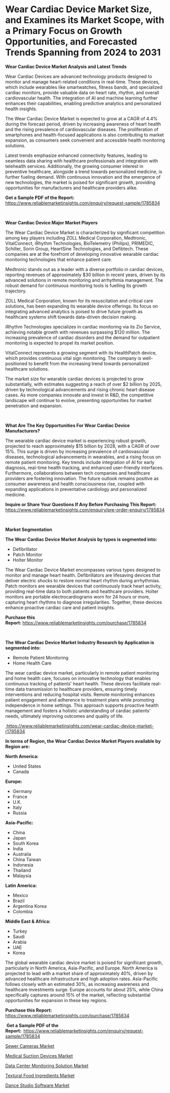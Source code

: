 <p><h1>Wear Cardiac Device Market Size, and Examines its Market Scope, with a Primary Focus on Growth Opportunities, and Forecasted Trends Spanning from 2024 to 2031</h1></p><p><strong>Wear Cardiac Device Market Analysis and Latest Trends</strong></p>
<p><p>Wear Cardiac Devices are advanced technology products designed to monitor and manage heart-related conditions in real-time. These devices, which include wearables like smartwatches, fitness bands, and specialized cardiac monitors, provide valuable data on heart rate, rhythm, and overall cardiovascular health. The integration of AI and machine learning further enhances their capabilities, enabling predictive analytics and personalized health insights.</p><p>The Wear Cardiac Device Market is expected to grow at a CAGR of 4.4% during the forecast period, driven by increasing awareness of heart health and the rising prevalence of cardiovascular diseases. The proliferation of smartphones and health-focused applications is also contributing to market expansion, as consumers seek convenient and accessible health monitoring solutions. </p><p>Latest trends emphasize enhanced connectivity features, leading to seamless data sharing with healthcare professionals and integration with telehealth services. Additionally, the growing consumer interest in preventive healthcare, alongside a trend towards personalized medicine, is further fueling demand. With continuous innovation and the emergence of new technologies, the market is poised for significant growth, providing opportunities for manufacturers and healthcare providers alike.</p></p>
<p><strong>Get a Sample PDF of the Report:&nbsp;</strong> <a href="https://www.reliablemarketinsights.com/enquiry/request-sample/1785834?utm_campaign=1264&utm_medium=2&utm_source=Github&utm_content=ia&utm_term=09102024&utm_id=wear-cardiac-device">https://www.reliablemarketinsights.com/enquiry/request-sample/1785834</a></p>
<p>&nbsp;</p>
<p><strong>Wear Cardiac Device Major Market Players</strong></p>
<p><p>The Wear Cardiac Device Market is characterized by significant competition among key players including ZOLL Medical Corporation, Medtronic, VitalConnect, iRhythm Technologies, BioTelemetry (Philips), PRIMEDIC, Schiller, Sorin Group, HeartSine Technologies, and Defibtech. These companies are at the forefront of developing innovative wearable cardiac monitoring technologies that enhance patient care.</p><p>Medtronic stands out as a leader with a diverse portfolio in cardiac devices, reporting revenues of approximately $30 billion in recent years, driven by its advanced solutions in remote monitoring and arrhythmia management. The robust demand for continuous monitoring tools is fuelling its growth trajectory.</p><p>ZOLL Medical Corporation, known for its resuscitation and critical care solutions, has been expanding its wearable device offerings. Its focus on integrating advanced analytics is poised to drive future growth as healthcare systems shift towards data-driven decision making.</p><p>iRhythm Technologies specializes in cardiac monitoring via its Zio Service, achieving notable growth with revenues surpassing $120 million. The increasing prevalence of cardiac disorders and the demand for outpatient monitoring is expected to propel its market position.</p><p>VitalConnect represents a growing segment with its HealthPatch device, which provides continuous vital sign monitoring. The company is well-positioned to benefit from the increasing trend towards personalized healthcare solutions.</p><p>The market size for wearable cardiac devices is projected to grow substantially, with estimates suggesting a reach of over $2 billion by 2025, driven by technological advancements and rising chronic heart disease cases. As more companies innovate and invest in R&D, the competitive landscape will continue to evolve, presenting opportunities for market penetration and expansion.</p></p>
<p>&nbsp;</p>
<p><strong>What Are The Key Opportunities For Wear Cardiac Device Manufacturers?</strong></p>
<p><p>The wearable cardiac device market is experiencing robust growth, projected to reach approximately $15 billion by 2028, with a CAGR of over 15%. This surge is driven by increasing prevalence of cardiovascular diseases, technological advancements in wearables, and a rising focus on remote patient monitoring. Key trends include integration of AI for early diagnosis, real-time health tracking, and enhanced user-friendly interfaces. Furthermore, collaborations between tech companies and healthcare providers are fostering innovation. The future outlook remains positive as consumer awareness and health consciousness rise, coupled with expanding applications in preventative cardiology and personalized medicine.</p></p>
<p><strong>Inquire or Share Your Questions If Any Before Purchasing This Report:</strong> <a href="https://www.reliablemarketinsights.com/enquiry/pre-order-enquiry/1785834?utm_campaign=1264&utm_medium=2&utm_source=Github&utm_content=ia&utm_term=09102024&utm_id=wear-cardiac-device">https://www.reliablemarketinsights.com/enquiry/pre-order-enquiry/1785834</a></p>
<p>&nbsp;</p>
<p><strong>Market Segmentation</strong></p>
<p><strong>The Wear Cardiac Device Market Analysis by types is segmented into:</strong></p>
<p><ul><li>Defibrillator</li><li>Patch Monitor</li><li>Holter Monitor</li></ul></p>
<p><p>The Wear Cardiac Device Market encompasses various types designed to monitor and manage heart health. Defibrillators are lifesaving devices that deliver electric shocks to restore normal heart rhythm during arrhythmias. Patch monitors are wearable devices that continuously track heart activity, providing real-time data to both patients and healthcare providers. Holter monitors are portable electrocardiograms worn for 24 hours or more, capturing heart rhythms to diagnose irregularities. Together, these devices enhance proactive cardiac care and patient insights.</p></p>
<p><strong>Purchase this Report:&nbsp;</strong><a href="https://www.reliablemarketinsights.com/purchase/1785834?utm_campaign=1264&utm_medium=2&utm_source=Github&utm_content=ia&utm_term=09102024&utm_id=wear-cardiac-device">https://www.reliablemarketinsights.com/purchase/1785834</a></p>
<p>&nbsp;</p>
<p><strong>The Wear Cardiac Device Market Industry Research by Application is segmented into:</strong></p>
<p><ul><li>Remote Patient Monitoring</li><li>Home Health Care</li></ul></p>
<p><p>The wear cardiac device market, particularly in remote patient monitoring and home health care, focuses on innovative technology that enables continuous tracking of patients' heart health. These devices facilitate real-time data transmission to healthcare providers, ensuring timely interventions and reducing hospital visits. Remote monitoring enhances patient engagement and adherence to treatment plans while promoting independence in home settings. This approach supports proactive health management and fosters a holistic understanding of cardiac patients' needs, ultimately improving outcomes and quality of life.</p></p>
<p><a href="https://www.reliablemarketinsights.com/wear-cardiac-device-market-r1785834?utm_campaign=1264&utm_medium=2&utm_source=Github&utm_content=ia&utm_term=09102024&utm_id=wear-cardiac-device">&nbsp;https://www.reliablemarketinsights.com/wear-cardiac-device-market-r1785834</a></p>
<p><strong>In terms of Region, the Wear Cardiac Device Market Players available by Region are:</strong></p>
<p>
    <p> <strong> North America: </strong>
        <ul>
            <li>United States</li>
            <li>Canada</li>
        </ul>
        </p> 
    <p> <strong> Europe: </strong>
        <ul>
            <li>Germany</li>
            <li>France</li>
            <li>U.K.</li>
            <li>Italy</li>
            <li>Russia</li>
        </ul>
        </p> 
    <p> <strong> Asia-Pacific: </strong>
        <ul>
            <li>China</li>
            <li>Japan</li>
            <li>South Korea</li>
            <li>India</li>
            <li>Australia</li>
            <li>China Taiwan</li>
            <li>Indonesia</li>
            <li>Thailand</li>
            <li>Malaysia</li>
        </ul>
        </p> 
    <p> <strong> Latin America: </strong>
        <ul>
            <li>Mexico</li>
            <li>Brazil</li>
            <li>Argentina Korea</li>
            <li>Colombia</li>
        </ul>
        </p> 
    <p> <strong> Middle East & Africa: </strong>
        <ul>
            <li>Turkey</li>
            <li>Saudi</li>
            <li>Arabia</li>
            <li>UAE</li>
            <li>Korea</li>
        </ul>
    </p>
    </p>
<p><p>The global wearable cardiac device market is poised for significant growth, particularly in North America, Asia-Pacific, and Europe. North America is projected to lead with a market share of approximately 40%, driven by advanced healthcare infrastructure and high adoption rates. Asia-Pacific follows closely with an estimated 30%, as increasing awareness and healthcare investments surge. Europe accounts for about 25%, while China specifically captures around 15% of the market, reflecting substantial opportunities for expansion in these key regions.</p></p>
<p><strong>Purchase this Report: </strong><a href="https://www.reliablemarketinsights.com/purchase/1785834?utm_campaign=1264&utm_medium=2&utm_source=Github&utm_content=ia&utm_term=09102024&utm_id=wear-cardiac-device">https://www.reliablemarketinsights.com/purchase/1785834</a></p>
<p>&nbsp;<strong>Get a Sample PDF of the Report:&nbsp;&nbsp;</strong><a href="https://www.reliablemarketinsights.com/enquiry/request-sample/1785834?utm_campaign=1264&utm_medium=2&utm_source=Github&utm_content=ia&utm_term=09102024&utm_id=wear-cardiac-device">https://www.reliablemarketinsights.com/enquiry/request-sample/1785834</a></p>
<p><strong></strong></p>
<p><p><a href="https://www.linkedin.com/pulse/sustainability-trends-sewer-cameras-industry-market-implications-jryee?utm_campaign=1264&utm_medium=2&utm_source=Github&utm_content=ia&utm_term=09102024&utm_id=wear-cardiac-device">Sewer Cameras Market</a></p><p><a href="https://www.linkedin.com/pulse/medical-suction-devices-market-evolution-global-trends-qfwnc?utm_campaign=1264&utm_medium=2&utm_source=Github&utm_content=ia&utm_term=09102024&utm_id=wear-cardiac-device">Medical Suction Devices Market</a></p><p><a href="https://www.linkedin.com/pulse/data-center-monitoring-solution-market-research-report-forecast-2simf?utm_campaign=1264&utm_medium=2&utm_source=Github&utm_content=ia&utm_term=09102024&utm_id=wear-cardiac-device">Data Center Monitoring Solution Market</a></p><p><a href="https://issuu.com/reportprime-2/docs/textural-food-ingredients-market-si_6d253e7d3e8d03?utm_campaign=1264&utm_medium=2&utm_source=Github&utm_content=ia&utm_term=09102024&utm_id=wear-cardiac-device">Textural Food Ingredients Market</a></p><p><a href="https://www.linkedin.com/pulse/insights-dance-studio-software-market-size-which-expanding-6-m3gzf?utm_campaign=1264&utm_medium=2&utm_source=Github&utm_content=ia&utm_term=09102024&utm_id=wear-cardiac-device">Dance Studio Software Market</a></p></p>